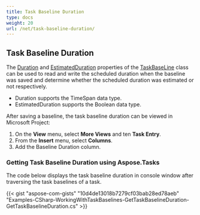 ```yaml
---
title: Task Baseline Duration
type: docs
weight: 20
url: /net/task-baseline-duration/
---
```


## **Task Baseline Duration**
The [Duration](https://apireference.aspose.com/tasks/net/aspose.tasks/taskbaseline/properties/duration) and [EstimatedDuration](https://apireference.aspose.com/tasks/net/aspose.tasks/taskbaseline/properties/estimatedduration) properties of the [TaskBaseLine](https://apireference.aspose.com/tasks/net/aspose.tasks/taskbaseline) class can be used to read and write the scheduled duration when the baseline was saved and determine whether the scheduled duration was estimated or not respectively.

- Duration supports the TimeSpan data type.
- EstimatedDuration supports the Boolean data type.

After saving a baseline, the task baseline duration can be viewed in Microsoft Project:

1. On the **View** menu, select **More Views** and ten **Task Entry**.
2. From the **Insert** menu, select **Columns**.
3. Add the Baseline Duration column.
### **Getting Task Baseline Duration using Aspose.Tasks**
The code below displays the task baseline duration in console window after traversing the task baselines of a task.

{{< gist "aspose-com-gists" "10d4de13018b7279cf03bab28ed78aeb" "Examples-CSharp-WorkingWithTaskBaselines-GetTaskBaselineDuration-GetTaskBaselineDuration.cs" >}}
